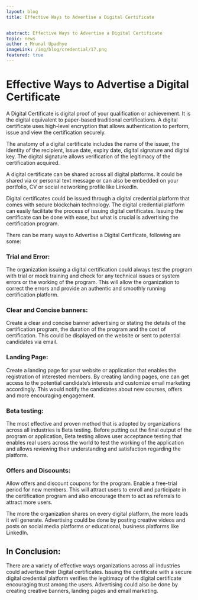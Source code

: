 ```yaml
---
layout: blog
title: Effective Ways to Advertise a Digital Certificate


abstract: Effective Ways to Advertise a Digital Certificate  
topic: news
author : Mrunal Upadhye
imageLink: /img/blog/credential/17.png
featured: true
---
```

# Effective Ways to Advertise a Digital Certificate

A Digital Certificate is digital proof of your qualification or achievement. It is the digital equivalent to paper-based traditional certifications. A digital certificate uses high-level encryption that allows authentication to perform, issue and view the certification securely.

The anatomy of a digital certificate includes the name of the issuer, the identity of the recipient, issue date, expiry date, digital signature and digital key. The digital signature allows verification of the legitimacy of the certification acquired.

A digital certificate can be shared across all digital platforms. It could be shared via or personal text message or can also be embedded on your portfolio, CV or social networking profile like LinkedIn.

Digital certificates could be issued through a digital credential platform that comes with secure blockchain technology.  The digital credential platform can easily facilitate the process of issuing digital certificates. Issuing the certificate can be done with ease, but what is crucial is advertising the certification program.

There can be many ways to Advertise a Digital Certificate, following are some:

### Trial and Error:

The organization issuing a digital certification could always test the program with trial or mock training and check for any technical issues or system errors or the working of the program. This will allow the organization to correct the errors and provide an authentic and smoothly running certification platform.


### Clear and Concise banners:

Create a clear and concise banner advertising or stating the details of the certification program, the duration of the program and the cost of certification. This could be displayed on the website or sent to potential candidates via email.

### Landing Page:

Create a landing page for your website or application that enables the registration of interested members. By creating landing pages, one can get access to the potential candidate’s interests and customize email marketing accordingly. This would notify the candidates about new courses, offers and more encouraging engagement.

### Beta testing:

The most effective and proven method that is adopted by organizations across all industries is Beta testing. Before putting out the final output of the program or application, Beta testing allows user acceptance testing that enables real users across the world to test the working of the application and allows reviewing their understanding and satisfaction regarding the platform.

### Offers and Discounts:

Allow offers and discount coupons for the program. Enable a free-trial period for new members. This will attract users to enroll and participate in the certification program and also encourage them to act as referrals to attract more users.

The more the organization shares on every digital platform, the more leads it will generate. Advertising could be done by posting creative videos and posts on social media platforms or educational, business platforms like LinkedIn.

## In Conclusion:

There are a variety of effective ways organizations across all industries could advertise their Digital certificates. Issuing the certificate with a secure digital credential platform verifies the legitimacy of the digital certificate encouraging trust among the users. Advertising could also be done by creating creative banners, landing pages and email marketing.


